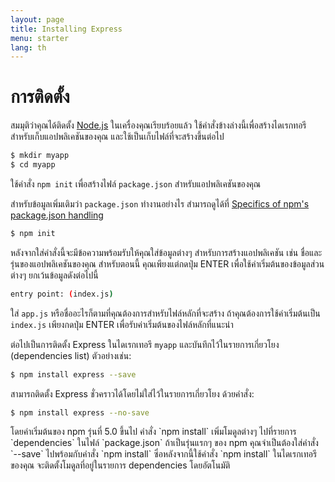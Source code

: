 ```yaml
---
layout: page
title: Installing Express
menu: starter
lang: th
---
```


# การติดตั้ง

สมมุติว่าคุณได้ติดตั้ง [Node.js](https://nodejs.org/) ในเครื่องคุณเรียบร้อยแล้ว ใช้คำสั่งข้างล่างนี้เพื่อสร้างไดเรกทอรีสำหรับเก็บแอปพลิเคชันของคุณ และใช้เป็นเก็บไฟล์ที่จะสร้างขึ้นต่อไป

```sh
$ mkdir myapp
$ cd myapp
```

ใช้คำสั่ง `npm init` เพื่อสร้างไฟล์ `package.json` สำหรับแอปพลิเคชันของคุณ

สำหรับข้อมูลเพิ่มเติมว่า `package.json` ทำงานอย่างไร สำมารถดูได้ที่ [Specifics of npm's package.json handling](https://docs.npmjs.com/files/package.json)

```sh
$ npm init
```

หลังจากใส่คำสั่งนี้จะมีข้อความพร้อมรับให้คุณใส่ข้อมูลต่างๆ สำหรับการสร้างแอปพลิเคชัน เช่น ชื่อและรุ่นของแอปพลิเคชันของคุณ
สำหรับตอนนี้ คุณเพียงแต่กดปุ่ม ENTER เพื่อใช้ค่าเริ่มต้นของข้อมูลส่วนต่างๆ ยกเว้นข้อมูลดังต่อไปนี้

```sh
entry point: (index.js)
```

ใส่ `app.js` หรือชื่ออะไรก็ตามที่คุณต้องการสำหรับไฟล์หลักที่จะสร้าง ถ้าคุณต้องการใช้ค่าเริ่มต้นเป็น `index.js` เพียงกดปุ่ม ENTER เพื่อรับค่าเริ่มต้นของไฟล์หลักที่แนะนำ

ต่อไปเป็นการติดตั้ง Express ในไดเรกเทอรี `myapp` และบันทึกไว้ในรายการเกี่ยวโยง (dependencies list) ตัวอย่างเช่น:

```sh
$ npm install express --save
```
สามารถติดตั้ง Express ชั่วคราวได้โดยไม่ใส่ไว้ในรายการเกี่ยวโยง ด้วยคำสั่ง:

```sh
$ npm install express --no-save
```

<div class="doc-box doc-info" markdown="1">
โดยค่าเริ่มต้นของ npm รุ่นที่ 5.0 ขึ้นไป คำสั่ง `npm install` เพิ่มโมดูลต่างๆ ไปที่รายการ `dependencies` ในไฟล์ `package.json` ถ้าเป็นรุ่นแรกๆ ของ npm คุณจำเป็นต้องใส่คำสั่ง `--save` ไปพร้อมกับคำสั่ง `npm install` ซึ่อหลังจากนี้ใช้คำสั่ง `npm install` ในไดเรกเทอรีของคุณ จะติดตั้งโมดูลที่อยู่ในรายการ dependencies โดยอัตโนมัติ
</div>
